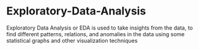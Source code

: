 # Exploratory-Data-Analysis
Exploratory Data Analysis or EDA is used to take insights from the data, to find different patterns, relations, and anomalies in the data using some statistical graphs and other visualization techniques
